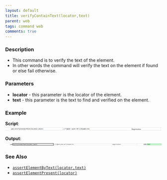```yaml
---
layout: default
title: verifyContainText(locator,text)
parent: web
tags: command web
comments: true
---
```


### Description

- This command is to verify the text of the element.
- In other words the command will verify the text on the element if found or else fail otherwise.

### Parameters

- **locator** - this parameter is the locator of the element.
- **text** - this parameter is the text to find and verified on the element.

### Example

**Script**:<br/>
![](image/verifyContainText_01.png)

**Output**:<br/>
![](image/verifyContainText_02.png)

### See Also

- [`assertElementByText(locator,text)`](assertElementByText(locator,text))
- [`assertElementPresent(locator)`](assertElementPresent(locator))